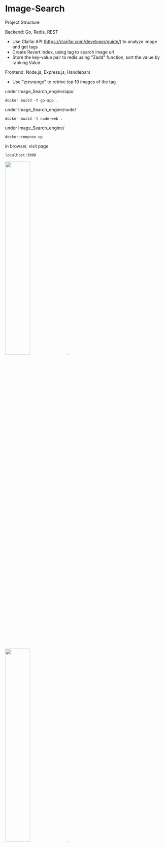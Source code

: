 # Image-Search
Project Structure

Backend: Go, Redis, REST
- Use Claifai API (https://clarifai.com/developer/guide/) to analyze image and get tags
- Create Revert Index, using tag to search image url
- Store the key-value pair to redis using "Zadd" function, sort the value by ranking Value

Frontend: Node.js, Express.js, Handlebars
- Use "zrevrange" to retrive top 10 images of the tag

under Image_Search_engine/app/   

    docker build -t go-app .

under Image_Search_engine/node/ 

    docker build -t node-web .

under Image_Search_engine/  

    docker-compose up

in browser, visit page  

    localhost:3000
    
 
<img src="https://raw.githubusercontent.com/aduo122/Image-Search-Engine/master/demo1.JPG" width="40%">.

<img src="https://raw.githubusercontent.com/aduo122/Image-Search-Engine/master/demo2.JPG" width="40%">.

